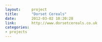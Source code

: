 ```yaml
---
layout:     project
title:      "Dorset Cereals"
date:       2012-03-02 10:20:28
link:       http://www.dorsetcereals.co.uk
categories:
- projects
---
```

